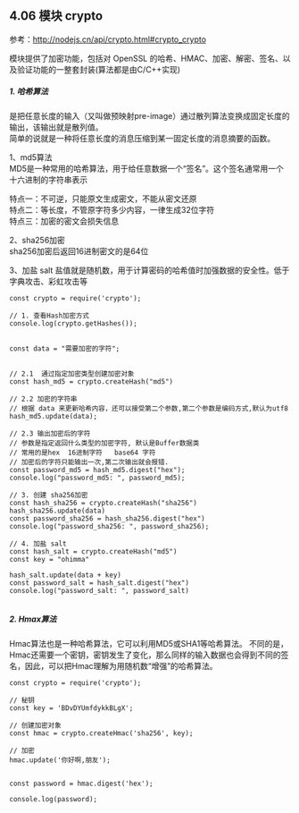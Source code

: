 ## 4.06 模块 crypto

参考：<http://nodejs.cn/api/crypto.html#crypto_crypto>      


模块提供了加密功能，包括对 OpenSSL 的哈希、HMAC、加密、解密、签名、以及验证功能的一整套封装(算法都是由C/C++实现)

##### 1. 哈希算法
是把任意长度的输入（又叫做预映射pre-image）通过散列算法变换成固定长度的输出，该输出就是散列值。        
简单的说就是一种将任意长度的消息压缩到某一固定长度的消息摘要的函数。     


1、md5算法      
MD5是一种常用的哈希算法，用于给任意数据一个“签名”。这个签名通常用一个十六进制的字符串表示 

特点一：不可逆，只能原文生成密文，不能从密文还原              
特点二：等长度，不管原字符多少内容，一律生成32位字符             
特点三：加密的密文会损失信息               
              
2、sha256加密               
sha256加密后返回16进制密文的是64位          

3、加盐 salt
盐值就是随机数，用于计算密码的哈希值时加强数据的安全性。低于字典攻击、彩虹攻击等


```
const crypto = require('crypto');

// 1. 查看Hash加密方式
console.log(crypto.getHashes());


const data = "需要加密的字符";


// 2.1  通过指定加密类型创建加密对象
const hash_md5 = crypto.createHash("md5")

// 2.2 加密的字符串
// 根据 data 来更新哈希内容，还可以接受第二个参数,第二个参数是编码方式,默认为utf8
hash_md5.update(data);

// 2.3 输出加密后的字符
// 参数是指定返回什么类型的加密字符, 默认是Buffer数据类
// 常用的是hex  16进制字符   base64 字符
// 加密后的字符只能输出一次,第二次输出就会报错.
const password_md5 = hash_md5.digest("hex");
console.log("password_md5: ", password_md5);

// 3. 创建 sha256加密
const hash_sha256 = crypto.createHash("sha256")
hash_sha256.update(data)
const password_sha256 = hash_sha256.digest("hex")
console.log("password_sha256: ", password_sha256);

// 4. 加盐 salt
const hash_salt = crypto.createHash("md5")
const key = "ohimma"

hash_salt.update(data + key)
const password_salt = hash_salt.digest("hex")
console.log("password_salt: ", password_salt)


```


##### 2. Hmax算法

Hmac算法也是一种哈希算法，它可以利用MD5或SHA1等哈希算法。
不同的是，Hmac还需要一个密钥，密钥发生了变化，那么同样的输入数据也会得到不同的签名，因此，可以把Hmac理解为用随机数“增强”的哈希算法。


```
const crypto = require('crypto');

// 秘钥
const key = 'BDvDYUmfdykkBLgX';

// 创建加密对象
const hmac = crypto.createHmac('sha256', key);

// 加密
hmac.update('你好啊,朋友');


const password = hmac.digest('hex');

console.log(password); 
```

